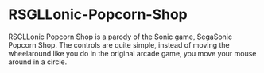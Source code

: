# RSGLLonic-Popcorn-Shop
RSGLLonic Popcorn Shop is a parody of the Sonic game, SegaSonic Popcorn Shop. The controls are quite simple, instead of moving the wheelaround like you do in the original arcade game, you move your mouse around in a circle.

